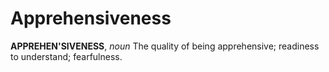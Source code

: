 # Apprehensiveness

**APPREHEN'SIVENESS**, _noun_ The quality of being apprehensive; readiness to understand; fearfulness.